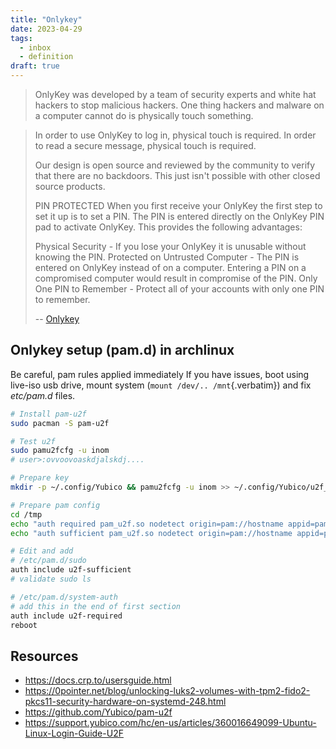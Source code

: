 ```yaml
---
title: "Onlykey"
date: 2023-04-29
tags:
  - inbox
  - definition
draft: true
---
```


> OnlyKey was developed by a team of security experts and white hat hackers to
> stop malicious hackers. One thing hackers and malware on a computer cannot do
> is physically touch something.

> In order to use OnlyKey to log in, physical touch is required.
> In order to read a secure message, physical touch is required.
>
> Our design is open source and reviewed by the community to verify
> that there are no backdoors. This just isn't possible with other closed source
> products.
>
> PIN PROTECTED
> When you first receive your OnlyKey the first step to set it up is to set a
> PIN. The PIN is entered directly on the OnlyKey PIN pad to activate OnlyKey.
> This provides the following advantages:
>
> Physical Security - If you lose your OnlyKey it is unusable without knowing
> the PIN. Protected on Untrusted Computer - The PIN is entered on OnlyKey
> instead of on a computer. Entering a PIN on a compromised computer would
> result in compromise of the PIN. Only One PIN to Remember - Protect all of
> your accounts with only one PIN to remember.
>
> -- [Onlykey](https://onlykey.io/)


## Onlykey setup (pam.d) in archlinux

Be careful, pam rules applied immediately If you have issues,
boot using live-iso usb drive, mount system (`mount /dev/.. /mnt`{.verbatim})
and fix _etc/pam.d_ files.

```bash
# Install pam-u2f
sudo pacman -S pam-u2f

# Test u2f
sudo pamu2fcfg -u inom
# user>:ovvoovoaskdjalskdj....

# Prepare key
mkdir -p ~/.config/Yubico && pamu2fcfg -u inom >> ~/.config/Yubico/u2f_keys

# Prepare pam config
cd /tmp
echo "auth required pam_u2f.so nodetect origin=pam://hostname appid=pam://hostname" | sudo tee -a /etc/pam.d/u2f-required
echo "auth sufficient pam_u2f.so nodetect origin=pam://hostname appid=pam://hostname" | sudo tee -a /etc/pam.d/u2f-sufficient

# Edit and add
# /etc/pam.d/sudo
auth include u2f-sufficient
# validate sudo ls

# /etc/pam.d/system-auth
# add this in the end of first section
auth include u2f-required
reboot
```

## Resources

- https://docs.crp.to/usersguide.html
- https://0pointer.net/blog/unlocking-luks2-volumes-with-tpm2-fido2-pkcs11-security-hardware-on-systemd-248.html
- https://github.com/Yubico/pam-u2f
- https://support.yubico.com/hc/en-us/articles/360016649099-Ubuntu-Linux-Login-Guide-U2F
